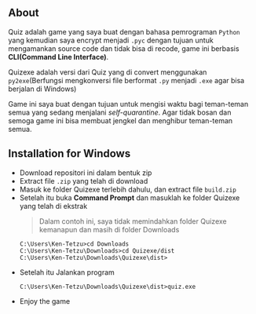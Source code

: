 ## About
Quiz adalah game yang saya buat dengan bahasa pemrograman `Python` yang kemudian saya encrypt menjadi `.pyc` dengan tujuan untuk mengamankan source code dan tidak bisa di recode, game ini berbasis **CLI(Command Line Interface)**.

Quizexe adalah versi dari Quiz yang di convert menggunakan `py2exe`(Berfungsi mengkonversi file berformat `.py` menjadi `.exe` agar bisa berjalan di Windows)

Game ini saya buat dengan tujuan untuk mengisi waktu bagi teman-teman semua yang sedang menjalani _self-quarantine_. Agar tidak bosan dan semoga game ini bisa membuat jengkel dan menghibur teman-teman semua.

## Installation for Windows
* Download  repositori ini dalam bentuk zip
* Extract file `.zip` yang telah di download
* Masuk ke folder Quizexe terlebih dahulu, dan extract file `build.zip`
* Setelah itu buka **Command Prompt** dan masuklah ke folder Quizexe yang telah di ekstrak
    > Dalam contoh ini, saya tidak memindahkan folder Quizexe kemanapun dan masih di folder Downloads
    ```
    C:\Users\Ken-Tetzu>cd Downloads
    C:\Users\Ken-Tetzu\Downloads>cd Quizexe/dist
    C:\Users\Ken-Tetzu\Downloads\Quizexe\dist>
    ```
* Setelah itu Jalankan program
    ```
    C:\Users\Ken-Tetzu\Downloads\Quizexe\dist>quiz.exe
    ```
* Enjoy the game
